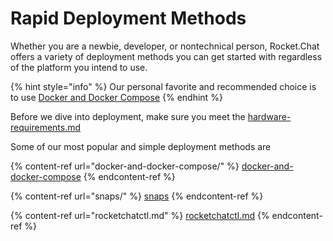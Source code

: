 # Rapid Deployment Methods

Whether you are a newbie, developer, or nontechnical person, Rocket.Chat offers a variety of deployment methods you can get started with regardless of the platform you intend to use.

{% hint style="info" %}
Our personal favorite and recommended choice is to use [Docker and Docker Compose](../../installing-and-updating/rapid-deployment-methods/docker-and-docker-compose)
{% endhint %}

Before we dive into deployment, make sure you meet the [hardware-requirements.md](../hardware-requirements.md "mention")

Some of our most popular and simple deployment methods are

{% content-ref url="docker-and-docker-compose/" %}
[docker-and-docker-compose](../../installing-and-updating/rapid-deployment-methods/docker-and-docker-compose)
{% endcontent-ref %}

{% content-ref url="snaps/" %}
[snaps](../../installing-and-updating/rapid-deployment-methods/snaps)
{% endcontent-ref %}

{% content-ref url="rocketchatctl.md" %}
[rocketchatctl.md](rocketchatctl.md)
{% endcontent-ref %}
